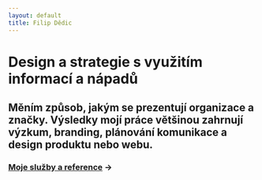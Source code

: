 ```yaml
---
layout: default
title: Filip Dědic
---
```

# Design a strategie s využitím informací a nápadů
## Měním způsob, jakým se prezentují organizace a značky. Výsledky mojí práce většinou zahrnují výzkum, branding, plánování komunikace a design produktu nebo webu.

### [Moje služby a reference](/sluzby) →
